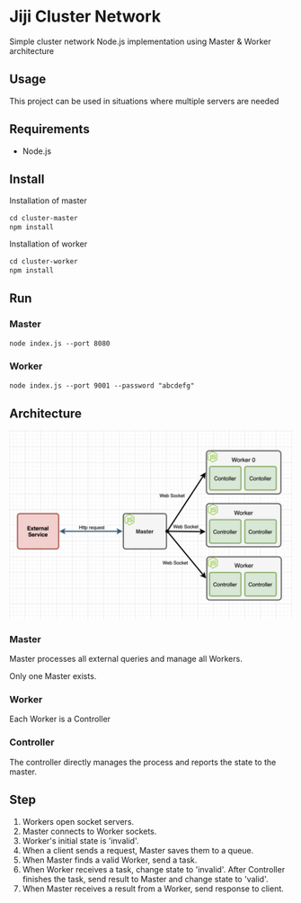 # Jiji Cluster Network

Simple cluster network Node.js implementation using Master & Worker architecture

## Usage

This project can be used in situations where multiple servers are needed

## Requirements

* Node.js

## Install

Installation of master
```
cd cluster-master
npm install
```

Installation of worker

```
cd cluster-worker
npm install
```

## Run

### Master
```
node index.js --port 8080
```

### Worker
```
node index.js --port 9001 --password "abcdefg"
```

## Architecture

![schema](./schema.png)

### Master

Master processes all external queries and manage all Workers.

Only one Master exists.

### Worker

Each Worker is a Controller

### Controller

The controller directly manages the process and reports the state to the master.

## Step
1. Workers open socket servers.
2. Master connects to Worker sockets.
3. Worker's initial state is 'invalid'.
5. When a client sends a request, Master saves them to a queue.
6. When Master finds a valid Worker, send a task.
7. When Worker receives a task, change state to 'invalid'. After Controller finishes the task, send result to Master and change state to 'valid'.
8. When Master receives a result from a Worker, send response to client.
